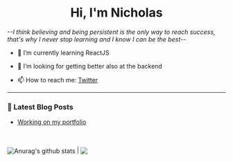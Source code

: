 <h1 align="center">Hi, I'm Nicholas </h1>

<em>--I think believing and being persistent is the only way to reach success, that's why I never stop learning and I know I can be the best--</em>

- 🌱 I’m currently learning ReactJS

- 🤔 I’m looking for getting better also at the backend

- 📫 How to reach me: <a href="https://twitter.com/NicholasCosta04">Twitter</a>
---

### 📕  Latest Blog Posts
<!-- BLOG-POST-LIST:START-->
- [Working on my portfolio](https://dev.to/nicholascostadev/working-on-my-portfolio-jg)
<!-- BLOG-POST-LIST:END-->

<br />
<br />
<img align="center" src="https://github-readme-stats.vercel.app/api?username=nicholascostadev&show_icons=true&include_all_commits=true&theme=buefy&hide_border=true" alt="Anurag's github stats" /> | <img align="center" src="https://github-readme-stats.vercel.app/api/top-langs/?username=nicholascostadev&layout=compact&theme=buefy&hide_border=true" />
